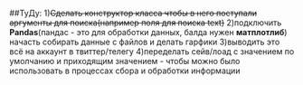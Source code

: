 ##ТуДу:
1)~~Сделать конструктор класса чтобы в него поступали аргументы для поиска(например поля для поиска text)~~
2)подключить **Pandas**(пандас - это для обработки данных, балда нужен **матплотлиб**) начасть собирать данные с файлов и делать гарфики
3)выводить это всё на аккаунт в твиттер/телегу
4)переделать сейв/лоад с значением по умолчанию и приходящим значением - чтобы можно было использовать в процессах сбора и обработки информации